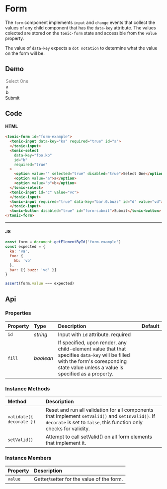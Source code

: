 # Form

The `form` component implements `input` and `change` events that collect
the values of any child component that has the `data-key` attribute. The values
colected are stored on the `tonic-form` state and accessible from the `value`
property.

The value of `data-key` expects a `dot notation` to determine what the value
on the form will be.

## Demo

<div class="example">
  <tonic-form id="form-example">
    <tonic-input width="100%" data-key="ka" required="true" id="a">
    </tonic-input>
    <tonic-select
      data-key="foo.kb"
      id="b"
      width="100%"
      required="true"
    >
      <option value="" width="100%" selected="true" disabled="true">Select One</option>
      <option value="a">a</option>
      <option value="b">b</option>
    </tonic-select>
    <tonic-input id="c" width="100%" value="vc">
    </tonic-input>
    <tonic-input required="true" width="100%" data-key="bar.0.buzz" id="d" value="vd">
    </tonic-input>
    <tonic-button disabled="true" id="form-submit">Submit</tonic-button>
  </tonic-form>
</div>

## Code

#### HTML

```html
<tonic-form id="form-example">
  <tonic-input data-key="ka" required="true" id="a">
  </tonic-input>
  <tonic-select
    data-key="foo.kb"
    id="b"
    required="true"
  >
    <option value="" selected="true" disabled="true">Select One</option>
    <option value="a">a</option>
    <option value="b">b</option>
  </tonic-select>
  <tonic-input id="c" value="vc">
  </tonic-input>
  <tonic-input required="true" data-key="bar.0.buzz" id="d" value="vd">
  </tonic-input>
  <tonic-button disabled="true" id="form-submit">Submit</tonic-button>
</tonic-form>
```

---

#### JS

```js
const form = document.getElementById('form-example')
const expected = {
  ka: 'va',
  foo: {
    kb: 'vb'
  },
  bar: [{ buzz: 'vd' }]
}

assert(form.value === expected)
```

## Api

### Properties

| Property | Type | Description | Default |
| :--- | :--- | :--- | :--- |
| `id` | *string* | Input with `id` attribute. <span class="req">required</span> | |
| `fill` | *boolean* | If specified, upon render, any child-element value that that specifies `data-key` will be filled with the form's coresponding state value unless a value is specified as a property. |

### Instance Methods

| Method | Description |
| :--- | :--- |
| `validate({ decorate })` | Reset and run all validation for all components that implement `setValid()` and `setInvalid()`. If `decorate` is set to `false`, this function only checks for validity. |
| `setValid()` | Attempt to call setValid() on all form elements that implement it. |

### Instance Members

| Property | Description |
| :--- | :--- |
| `value` | Getter/setter for the value of the form. |
